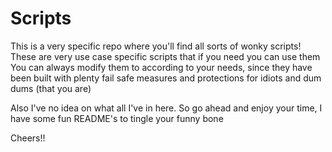 # Scripts

This is a very specific repo where you'll find all sorts of wonky scripts! These are very use case specific scripts that if you need you can use them
You can always modify them to according to your needs, since they have been built with plenty fail safe measures and protections for idiots and dum dums (that you are)

Also I've no idea on what all I've in here. So go ahead and enjoy your time, I have some fun README's to tingle your funny bone

Cheers!!
